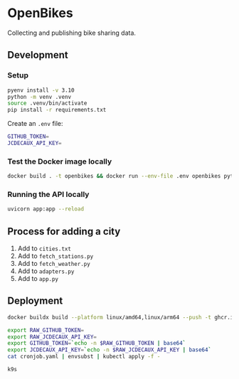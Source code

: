 # OpenBikes

Collecting and publishing bike sharing data.

## Development

### Setup

```sh
pyenv install -v 3.10
python -m venv .venv
source .venv/bin/activate
pip install -r requirements.txt
```

Create an `.env` file:

```sh
GITHUB_TOKEN=
JCDECAUX_API_KEY=
```

### Test the Docker image locally

```sh
docker build . -t openbikes && docker run --env-file .env openbikes python /code/fetch_stations.py
```

### Running the API locally

```sh
uvicorn app:app --reload
```

## Process for adding a city

1. Add to `cities.txt`
2. Add to `fetch_stations.py`
3. Add to `fetch_weather.py`
4. Add to `adapters.py`
5. Add to `app.py`

## Deployment

```sh
docker buildx build --platform linux/amd64,linux/arm64 --push -t ghcr.io/maxhalford/openbikes:latest .

export RAW_GITHUB_TOKEN=
export RAW_JCDECAUX_API_KEY=
export GITHUB_TOKEN=`echo -n $RAW_GITHUB_TOKEN | base64`
export JCDECAUX_API_KEY=`echo -n $RAW_JCDECAUX_API_KEY | base64`
cat cronjob.yaml | envsubst | kubectl apply -f -

k9s
```
